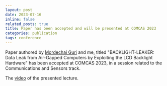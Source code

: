 ```yaml
---
layout: post
date: 2023-07-16
inline: false
related_posts: true
title: Paper has been accepted and will be presented at COMCAS 2023
categories: publication
tags: conference
---
```


Paper authored by [Mordechai Guri](https://www.covertchannels.com) and me, 
titled "BACKLIGHT-LEAKER: Data Leak from Air-Gapped Computers by Exploiting the LCD Backlight Hardware" has been accepted at COMCAS 2023, in a session related to the Communications and Sensors track.

The [video](https://youtu.be/Fl2V2_Amnx0?si=IhdQzI7l3KvJRBqe&t=3471) of the presented lecture.